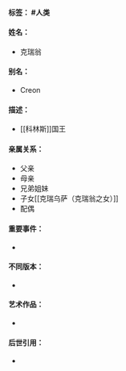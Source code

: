 #### 标签： #人类
#### 姓名：
- 克瑞翁
#### 别名：
- Creon
#### 描述：
- [[科林斯]]国王
#### 亲属关系：
- 父亲
- 母亲
- 兄弟姐妹
- 子女[[克瑞乌萨（克瑞翁之女）]]
- 配偶
#### 重要事件：
- 
#### 不同版本：
- 
#### 艺术作品：
- 
#### 后世引用：
- 